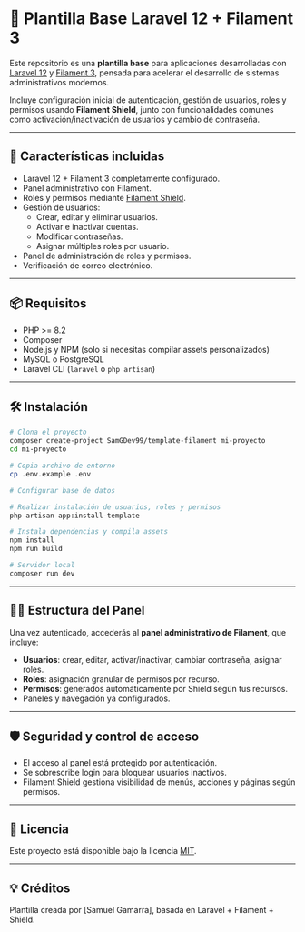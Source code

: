 
# 🎯 Plantilla Base Laravel 12 + Filament 3

Este repositorio es una **plantilla base** para aplicaciones desarrolladas con [Laravel 12](https://laravel.com) y [Filament 3](https://filamentphp.com/), pensada para acelerar el desarrollo de sistemas administrativos modernos.

Incluye configuración inicial de autenticación, gestión de usuarios, roles y permisos usando **Filament Shield**, junto con funcionalidades comunes como activación/inactivación de usuarios y cambio de contraseña.

---

## 🚀 Características incluidas

- Laravel 12 + Filament 3 completamente configurado.
- Panel administrativo con Filament.
- Roles y permisos mediante [Filament Shield](https://github.com/bezhanSalleh/filament-shield).
- Gestión de usuarios:
  - Crear, editar y eliminar usuarios.
  - Activar e inactivar cuentas.
  - Modificar contraseñas.
  - Asignar múltiples roles por usuario.
- Panel de administración de roles y permisos.
- Verificación de correo electrónico.

---

## 📦 Requisitos

- PHP >= 8.2
- Composer
- Node.js y NPM (solo si necesitas compilar assets personalizados)
- MySQL o PostgreSQL
- Laravel CLI (`laravel` o `php artisan`)

---

## 🛠️ Instalación

```bash
# Clona el proyecto
composer create-project SamGDev99/template-filament mi-proyecto
cd mi-proyecto

# Copia archivo de entorno
cp .env.example .env

# Configurar base de datos

# Realizar instalación de usuarios, roles y permisos
php artisan app:install-template

# Instala dependencias y compila assets
npm install
npm run build

# Servidor local
composer run dev
```

---

## 🧑‍💻 Estructura del Panel

Una vez autenticado, accederás al **panel administrativo de Filament**, que incluye:

- **Usuarios**: crear, editar, activar/inactivar, cambiar contraseña, asignar roles.
- **Roles**: asignación granular de permisos por recurso.
- **Permisos**: generados automáticamente por Shield según tus recursos.
- Paneles y navegación ya configurados.

---

## 🛡️ Seguridad y control de acceso

- El acceso al panel está protegido por autenticación.
- Se sobrescribe login para bloquear usuarios inactivos.
- Filament Shield gestiona visibilidad de menús, acciones y páginas según permisos.

---

## 📄 Licencia

Este proyecto está disponible bajo la licencia [MIT](LICENSE).

---

## 💡 Créditos

Plantilla creada por [Samuel Gamarra], basada en Laravel + Filament + Shield.
